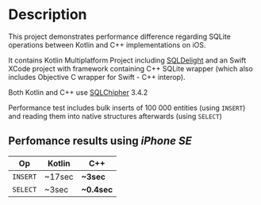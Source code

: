 # Description

This project demonstrates performance difference regarding SQLite operations between Kotlin and C++ implementations on iOS.

It contains Kotlin Multiplatform Project including [SQLDelight](https://github.com/cashapp/sqldelight) and an Swift XCode project with framework containing C++ SQLite wrapper (which also includes Objective C wrapper for Swift - C++ interop).

Both Kotlin and C++ use [SQLChipher](https://github.com/sqlcipher/sqlcipher) 3.4.2

Performance test includes bulk inserts of 100 000 entities (using `INSERT`) and reading them into native structures afterwards (using `SELECT`)

## Perfomance results using _iPhone SE_

|  Op      | Kotlin | C++         |
| -------- | -------| ----------- |
| `INSERT` | ~17sec | **~3sec**   |
| `SELECT` | ~3sec  | **~0.4sec** |

